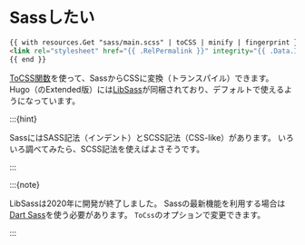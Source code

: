# Sassしたい

```html
{{ with resources.Get "sass/main.scss" | toCSS | minify | fingerprint }}
<link rel="stylesheet" href="{{ .RelPermalink }}" integrity="{{ .Data.Integrity }}" crossorigin="anonymous">
{{ end }}
```

[ToCSS関数](https://gohugo.io/hugo-pipes/transpile-sass-to-css/)を使って、SassからCSSに変換（トランスパイル）できます。
Hugo（のExtended版）には[LibSass](https://sass-lang.com/libsass/)が同梱されており、デフォルトで使えるようになっています。

:::{hint}

SassにはSASS記法（インデント）とSCSS記法（CSS-like）があります。
いろいろ調べてみたら、SCSS記法を使えばよさそうです。

:::

:::{note}

LibSassは2020年に開発が終了しました。
Sassの最新機能を利用する場合は[Dart Sass](https://sass-lang.com/dart-sass/)を使う必要があります。
``ToCss``のオプションで変更できます。

:::
